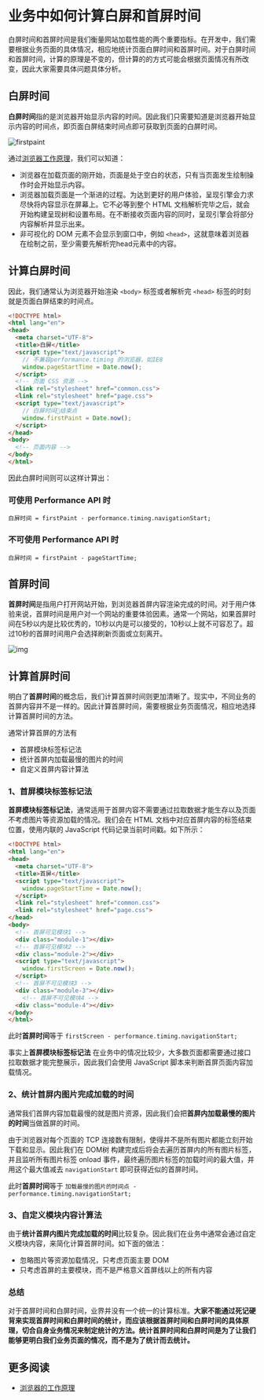 # 业务中如何计算白屏和首屏时间

白屏时间和首屏时间是我们衡量网站加载性能的两个重要指标。在开发中，我们需要根据业务页面的具体情况，相应地统计页面白屏时间和首屏时间。对于白屏时间和首屏时间，计算的原理是不变的，但计算的的方式可能会根据页面情况有所改变，因此大家需要具体问题具体分析。

## 白屏时间

**白屏时间**指的是浏览器开始显示内容的时间。因此我们只需要知道是浏览器开始显示内容的时间点，即页面白屏结束时间点即可获取到页面的白屏时间。

![firstpaint](http://coding.imweb.io/img/p6/firstpaint.png)

通过[浏览器工作原理](https://www.html5rocks.com/zh/tutorials/internals/howbrowserswork/#Painting)，我们可以知道：

- 浏览器在加载页面的刚开始，页面是处于空白的状态，只有当页面发生绘制操作时会开始显示内容。
- 浏览器加载页面是一个渐进的过程。为达到更好的用户体验，呈现引擎会力求尽快将内容显示在屏幕上。它不必等到整个 HTML 文档解析完毕之后，就会开始构建呈现树和设置布局。在不断接收页面内容的同时，呈现引擎会将部分内容解析并显示出来。
- 非可视化的 DOM 元素不会显示到窗口中，例如 `<head>`，这就意味着浏览器在绘制之前，至少需要先解析完head元素中的内容。

## 计算白屏时间

因此，我们通常认为浏览器开始渲染 `<body>` 标签或者解析完 `<head>` 标签的时刻就是页面白屏结束的时间点。

```html
<!DOCTYPE html>
<html lang="en">
<head>
  <meta charset="UTF-8">
  <title>白屏</title>
  <script type="text/javascript">
    // 不兼容performance.timing 的浏览器，如IE8
    window.pageStartTime = Date.now();
  </script>
  <!-- 页面 CSS 资源 -->
  <link rel="stylesheet" href="common.css">
  <link rel="stylesheet" href="page.css">
  <script type="text/javascript">
    // 白屏时间结束点
    window.firstPaint = Date.now();
  </script>
</head>
<body>
  <!-- 页面内容 -->
</body>
</html>
```

因此白屏时间则可以这样计算出：

### 可使用 Performance API 时

```
白屏时间 = firstPaint - performance.timing.navigationStart;
```

### 不可使用 Performance API 时

```
白屏时间 = firstPaint - pageStartTime;
```

## 首屏时间

**首屏时间**是指用户打开网站开始，到浏览器首屏内容渲染完成的时间。对于用户体验来说，首屏时间是用户对一个网站的重要体验因素。通常一个网站，如果首屏时间在5秒以内是比较优秀的，10秒以内是可以接受的，10秒以上就不可容忍了。超过10秒的首屏时间用户会选择刷新页面或立刻离开。

![img](http://coding.imweb.io/img/p6/firstscreen.png)

## 计算首屏时间

明白了**首屏时间**的概念后，我们计算首屏时间则更加清晰了。现实中，不同业务的首屏内容并不是一样的。因此计算首屏时间，需要根据业务页面情况，相应地选择计算首屏时间的方法。

通常计算首屏的方法有

- 首屏模块标签标记法
- 统计首屏内加载最慢的图片的时间
- 自定义首屏内容计算法

### 1、首屏模块标签标记法

**首屏模块标签标记法**，通常适用于首屏内容不需要通过拉取数据才能生存以及页面不考虑图片等资源加载的情况。我们会在 HTML 文档中对应首屏内容的标签结束位置，使用内联的 JavaScript 代码记录当前时间戳。如下所示：

```html
<!DOCTYPE html>
<html lang="en">
<head>
  <meta charset="UTF-8">
  <title>首屏</title>
  <script type="text/javascript">
    window.pageStartTime = Date.now();
  </script>
  <link rel="stylesheet" href="common.css">
  <link rel="stylesheet" href="page.css">
</head>
<body>
  <!-- 首屏可见模块1 -->
  <div class="module-1"></div>
  <!-- 首屏可见模块2 -->
  <div class="module-2"></div>
  <script type="text/javascript">
    window.firstScreen = Date.now();
  </script>
  <!-- 首屏不可见模块3 -->
  <div class="module-3"></div>
    <!-- 首屏不可见模块4 -->
  <div class="module-4"></div>
</body>
</html>
```

此时**首屏时间**等于 `firstScreen - performance.timing.navigationStart;`

事实上**首屏模块标签标记法** 在业务中的情况比较少，大多数页面都需要通过接口拉取数据才能完整展示，因此我们会使用 JavaScript 脚本来判断首屏页面内容加载情况。

### 2、统计首屏内图片完成加载的时间

通常我们首屏内容加载最慢的就是图片资源，因此我们会把**首屏内加载最慢的图片的时间**当做首屏的时间。

由于浏览器对每个页面的 TCP 连接数有限制，使得并不是所有图片都能立刻开始下载和显示。因此我们在 DOM树 构建完成后将会去遍历首屏内的所有图片标签，并且监听所有图片标签 onload 事件，最终遍历图片标签的加载时间的最大值，并用这个最大值减去 `navigationStart` 即可获得近似的首屏时间。

此时**首屏时间**等于 `加载最慢的图片的时间点 - performance.timing.navigationStart;`

### 3、自定义模块内容计算法

由于**统计首屏内图片完成加载的时间**比较复杂。因此我们在业务中通常会通过自定义模块内容，来简化计算首屏时间。如下面的做法：

- 忽略图片等资源加载情况，只考虑页面主要 DOM
- 只考虑首屏的主要模块，而不是严格意义首屏线以上的所有内容

### 总结

对于首屏时间和白屏时间，业界并没有一个统一的计算标准。**大家不能通过死记硬背来实现首屏时间和白屏时间的统计，而应该根据首屏时间和白屏时间的具体原理，切合自身业务情况来制定统计的方法。统计首屏时间和白屏时间是为了让我们能够更明白我们业务页面的情况，而不是为了统计而去统计。**

## 更多阅读

- [浏览器的工作原理](https://www.html5rocks.com/zh/tutorials/internals/howbrowserswork/#Painting)